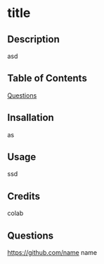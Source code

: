 # title

## Description
asd

## Table of Contents
[Questions](ReadMe.md/##questions)

## Insallation
as

## Usage
ssd

## Credits
colab

## Questions
https://github.com/name
name
